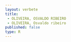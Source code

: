 ```yaml
---
layout: verbete
title:
 - OLIVEIRA, OSVALDO RIBEIRO
 - OLIVEIRA, Osvaldo ribeiro
published: false
type: R
---
```


